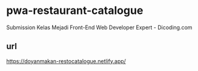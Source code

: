 # pwa-restaurant-catalogue

Submission Kelas Mejadi Front-End Web Developer Expert - Dicoding.com

## url
https://doyanmakan-restocatalogue.netlify.app/
